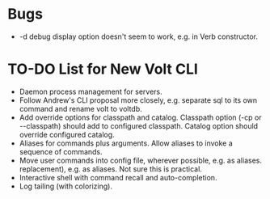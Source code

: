 # Bugs

* -d debug display option doesn't seem to work, e.g. in Verb constructor.

# TO-DO List for New Volt CLI

* Daemon process management for servers.
* Follow Andrew's CLI proposal more closely, e.g. separate sql to its own
  command and rename volt to voltdb.
* Add override options for classpath and catalog. Classpath option (-cp or
  --classpath) should add to configured classpath. Catalog option should
  override configured catalog.
* Aliases for commands plus arguments. Allow aliases to invoke a sequence of
  commands.
* Move user commands into config file, wherever possible, e.g. as aliases.
  replacement), e.g. as aliases. Not sure this is practical.
* Interactive shell with command recall and auto-completion.
* Log tailing (with colorizing).
